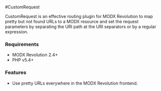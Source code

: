 #CustomRequest

CustomRequest is an effective routing plugin for MODX Revolution to map pretty 
but not found URLs to a MODX resource and set the request parameters by 
separating the URI path at the URI separators or by a regular expression. 

### Requirements

* MODX Revolution 2.4+
* PHP v5.4+

### Features

* Use pretty URLs everywhere in the MODX Revolution frontend.
